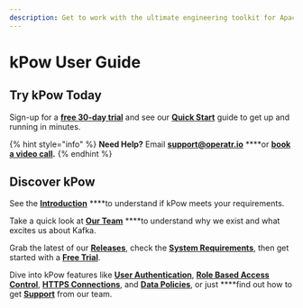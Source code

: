 ```yaml
---
description: Get to work with the ultimate engineering toolkit for Apache Kafka®.
---
```


# kPow User Guide

## Try kPow Today

Sign-up for a [**free 30-day trial**](https://kpow.io/try) and see our [**Quick Start**](installation/quick-start.md) guide to get up and running in minutes.

{% hint style="info" %}
**Need Help?** Email [**support@operatr.io**](mailto:support@operatr.io) ****or [**book a video call**](about/support.md)**.**
{% endhint %}

## Discover kPow

See the [**Introduction**](about/introduction.md) ****to understand if kPow meets your requirements.

Take a quick look at [**Our Team**](about/our-team.md) ****to understand why we exist and what excites us about Kafka.

Grab the latest of our [**Releases**](about/releases.md), check the [**System Requirements**](about/system-requirements.md), then get started with a [**Free Trial**](about/trials-and-licenses.md).

Dive into kPow features like [**User Authentication**](user-authentication/overview.md), [**Role Based Access Control**](user-authorization/role-based-access-control.md), [**HTTPS Connections**](configuration/https-connections.md), and [**Data Policies**](features/data-policies.md), or just ****find out how to get [**Support**](about/support.md) from our team.



